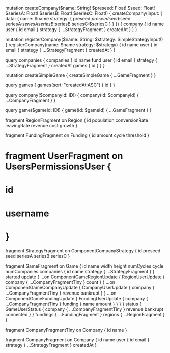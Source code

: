 mutation createCompany($name: String! $preseed: Float! $seed: Float! $seriesA: Float! $seriesB: Float! $seriesC: Float!) {
  createCompany(input: {
    data: {
      name: $name
      strategy: {
        preseed:$preseed
        seed:$seed
        seriesA:$seriesA
        seriesB:$seriesB
        seriesC:$seriesC
      }
    }
  }) {
    company {
      id
      name
      user {
        id
        email
      }
      strategy {
        ...StrategyFragment
      }
      createdAt
    }
  }
}

mutation registerCompany($name: String! $strategy: SimpleStrategyInput!) {
  registerCompany(name: $name strategy: $strategy) {
    id
    name
    user {
      id
      email
    }
    strategy {
      ...StrategyFragment
    }
    createdAt
  }
}

query companies {
  companies {
    id
    name
    fund
    user {
      id
      email
    }
    strategy {
      ...StrategyFragment
    }
    createdAt
    games {
      id
    }
  }
}

mutation createSimpleGame {
  createSimpleGame {
    ...GameFragment
  }
}

query games {
  games(sort: "createdAt:ASC") {
    id
  }
}

query company($companyId: ID!) {
  company(id: $companyId) {
    ...CompanyFragment
  }
}

query game($gameId: ID!) {
  game(id: $gameId) {
    ...GameFragment
  }
}

fragment RegionFragment on Region {
  id
  population
  conversionRate
  leavingRate
  revenue
  cost
  growth
}

fragment FundingFragment on Funding {
	id
  amount
  cycle
  threshold
}

# fragment UserFragment on UsersPermissionsUser {
#   id
#   username
# }

fragment StrategyFragment on ComponentCompanyStrategy {
  id
  preseed
  seed
  seriesA
  seriesB
  seriesC
}

fragment GameFragment on Game {
  id
  name
  width
  height
  numCycles
  cycle
  numCompanies
  companies {
    id
    name
    strategy {
      ...StrategyFragment
    }
  }
  started
  update {
    ...on ComponentGameRegionUpdate {
        RegionUserUpdate {
          company {
          ...CompanyFragmentTiny
        }
        count
      }
    }
    ...on ComponentGameCompanyUpdate {
      CompanyUserUpdate {
        company {
          ...CompanyFragmentTiny
        }
        revenue
        bankrupt
      }
    }
    ...on ComponentGameFundingUpdate {
      FundingUserUpdate {
        company {
          ...CompanyFragmentTiny
        }
        funding {
          name
          amount
        }
      }
    }
  }
  status {
    GameUserStatus {
      company {
        ...CompanyFragmentTiny
      }
      revenue
      bankrupt
      connected
    }
  }
  fundings {
    ...FundingFragment
  }
  regions {
    ...RegionFragment
  } 
}

fragment CompanyFragmentTiny on Company {
  id
  name
}

fragment CompanyFragment on Company {
  id
  name
  user {
    id
    email
  }
  strategy {
    ...StrategyFragment
  }
  createdAt
}

